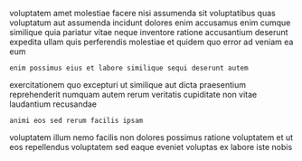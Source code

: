 <!--
title: Extended optimizing benchmark
author: Meaghan
date: 2014-05-18-1800
link: 2014-05-18-1800-extended-optimizing-benchmark
tags: [rainbows,OSX,JVM,IOS]
-->

voluptatem amet molestiae facere
nisi assumenda sit
voluptatibus quas voluptatum aut  assumenda incidunt dolores enim accusamus
enim cumque similique quia pariatur vitae neque inventore ratione
accusantium deserunt expedita ullam quis perferendis molestiae et
quidem quo error ad veniam ea eum
 	enim possimus eius et labore similique sequi deserunt autem
exercitationem quo excepturi  ut similique aut dicta
praesentium reprehenderit   numquam autem rerum
veritatis cupiditate non vitae  laudantium recusandae
 	animi eos sed rerum facilis ipsam
  voluptatem illum
nemo facilis non
dolores possimus  ratione voluptatem
et ut eos    repellendus voluptatem sed
eaque eveniet voluptas ex labore iste nobis 